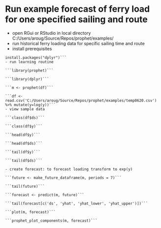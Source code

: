 # Run example forecast of ferry load for one specified sailing and route
- open RGui or RStudio in local directory C:/Users/aroug/Source/Repos/prophet/examples/
- run historical ferry loading data for specific sailing time and route
- install prerequisites

```install.packages("prophet")
install.packages("dplyr")```
- run learning routine

```library(prophet)```

```library(dplyr)```

```m <- prophet(df)```

```df <- read.csv('C:/Users/aroug/Source/Repos/prophet/examples/temp0620.csv') %>% mutate(y=log(y))```
- view sample data

```class(df$ds)```

```class(df$y)```

```head(df$y)```

```head(df$ds)```

```tail(df$y)```

```tail(df$ds)```

- create forecast: to forecast loading transform to exp(y)

```future <- make_future_dataframe(m, periods = 7)```

```tail(future)```

```forecast <- predict(m, future)```

```tail(forecast[c('ds', 'yhat', 'yhat_lower', 'yhat_upper')])```

```plot(m, forecast)```

```prophet_plot_components(m, forecast)```
